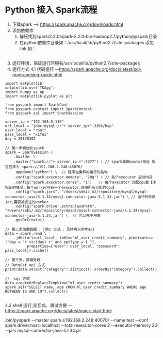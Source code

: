 #   Python 接入 Spark流程
1.  下载spark  ==> https://spark.apache.org/downloads.html
2.  添加依赖库
    1.  解压找到spark/2.2.0/spark-2.2.0-bin-hadoop2.7/python/pyspark目录
    2.  在python依赖库目录如：/usr/local/lib/python2.7/site-packages 添加link 如：
```lrwxr-xr-x   1 seki  admin     73  1  6  2017 pyspark -> /Users/seki/work/lib/spark/2.2.0/spark-2.2.0-bin-hadoop2.7/python/pyspark
```
3.  运行环境，保证运行环境有/usr/local/lib/python2.7/site-packages
4.  运行方式
    4.1     代码运行  --https://spark.apache.org/docs/latest/sql-programming-guide.html
```
import matplotlib
matplotlib.use('TKAgg')
import numpy as np
import matplotlib.pyplot as plt

from pyspark import SparkConf   
from pyspark.context import SparkContext
from pyspark.sql import SparkSession

server_ip = "192.168.0.115"
url_local = "jdbc:mysql://"+ server_ip+":3306/hsp"
user_local = "root"
pass_local = "xifei"
day = 20170302

// 第一步初始化spark
spark = SparkSession \
    .builder \
    .master("spark://"+ server_ip +":7077") \ // spark集群master地址 现在应该为 spark://192.168.2.248:40070/
    .appName("python") \  // 程序在集群的运行的名称
    .config("spark.executor.memory", "20g") \ // 每个executor 启动内存
    .config("spark.executor.cores", "1")   // 每个executor 分配cpu数【不指定的情况，每个worker只有一个executor,使用所有分配的cpu】
    .config("spark.jars", "/Users/seki/.m2/repository/mysql/mysql-connector-java/5.1.34/mysql-connector-java-5.1.34.jar") \ // 运行时依赖jar,需要被发送的worker
    .config("spark.driver.extraClassPath", "/Users/seki/.m2/repository/mysql/mysql-connector-java/5.1.34/mysql-connector-java-5.1.34.jar") \  // 可以先不用管
    .getOrCreate()

// 第二步加载数据 ，jdbc 方式 ，具体可以参考api
data = spark.read \
    .jdbc(url=url_local, table="ml_user_credit_summary", predicates=["day = "+ str(day) +" and optType = 1 "],
          properties={"user": user_local, "password": pass_local}).cache()

// 第三步，数据处理
// DataSet api 方式
print(data.select("category").distinct().orderBy("category").collect())

//  sql 方式
data.createOrReplaceTempView("ml_user_credit_summary")
spark.sql("SELECT name, age FROM ml_user_credit_summary WHERE age BETWEEN 13 AND 19").collect()


```


4.2  shell 运行,交互式，调试方便 -- https://spark.apache.org/docs/latest/quick-start.html

.bin/pyspark --master spark://192.168.2.248:40070/ --name test --conf  spark.driver.host=localhost --total-executor-cores 2  --executor-memory 2G  --jars mysql-connector-java-5.1.34.jar

